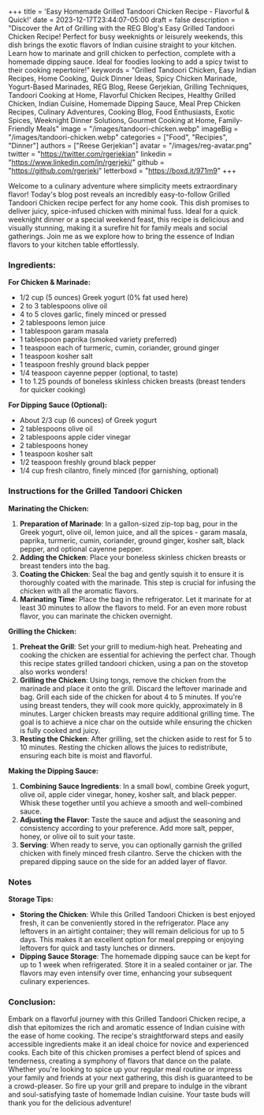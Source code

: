 +++
title = 'Easy Homemade Grilled Tandoori Chicken Recipe - Flavorful & Quick!'
date = 2023-12-17T23:44:07-05:00
draft = false
description = "Discover the Art of Grilling with the REG Blog's Easy Grilled Tandoori Chicken Recipe! Perfect for busy weeknights or leisurely weekends, this dish brings the exotic flavors of Indian cuisine straight to your kitchen. Learn how to marinate and grill chicken to perfection, complete with a homemade dipping sauce. Ideal for foodies looking to add a spicy twist to their cooking repertoire!"
keywords = "Grilled Tandoori Chicken, Easy Indian Recipes, Home Cooking, Quick Dinner Ideas, Spicy Chicken Marinade, Yogurt-Based Marinades, REG Blog, Reese Gerjekian, Grilling Techniques, Tandoori Cooking at Home, Flavorful Chicken Recipes, Healthy Grilled Chicken, Indian Cuisine, Homemade Dipping Sauce, Meal Prep Chicken Recipes, Culinary Adventures, Cooking Blog, Food Enthusiasts, Exotic Spices, Weeknight Dinner Solutions, Gourmet Cooking at Home, Family-Friendly Meals"
image = "/images/tandoori-chicken.webp"
imageBig = "/images/tandoori-chicken.webp"
categories = ["Food", "Recipies", "Dinner"]
authors = ["Reese Gerjekian"]
avatar = "/images/reg-avatar.png"
twitter = "https://twitter.com/rgerjekian"
linkedin = "https://www.linkedin.com/in/rgerjeki/"
github = "https://github.com/rgerjeki"
letterboxd = "https://boxd.it/971m9"
+++


Welcome to a culinary adventure where simplicity meets extraordinary flavor! Today's blog post reveals an incredibly easy-to-follow Grilled Tandoori Chicken recipe perfect for any home cook. This dish promises to deliver juicy, spice-infused chicken with minimal fuss. Ideal for a quick weeknight dinner or a special weekend feast, this recipe is delicious and visually stunning, making it a surefire hit for family meals and social gatherings. Join me as we explore how to bring the essence of Indian flavors to your kitchen table effortlessly.

### Ingredients:

**For Chicken & Marinade:**

-   1/2 cup (5 ounces) Greek yogurt (0% fat used here)
-   2 to 3 tablespoons olive oil
-   4 to 5 cloves garlic, finely minced or pressed
-   2 tablespoons lemon juice
-   1 tablespoon garam masala
-   1 tablespoon paprika (smoked variety preferred)
-   1 teaspoon each of turmeric, cumin, coriander, ground ginger
-   1 teaspoon kosher salt
-   1 teaspoon freshly ground black pepper
-   1/4 teaspoon cayenne pepper (optional, to taste)
-   1 to 1.25 pounds of boneless skinless chicken breasts (breast tenders for quicker cooking)

**For Dipping Sauce (Optional):**

-   About 2/3 cup (6 ounces) of Greek yogurt
-   2 tablespoons olive oil
-   2 tablespoons apple cider vinegar
-   2 tablespoons honey
-   1 teaspoon kosher salt
-   1/2 teaspoon freshly ground black pepper
-   1/4 cup fresh cilantro, finely minced (for garnishing, optional)

### Instructions for the Grilled Tandoori Chicken

**Marinating the Chicken:**

1.  **Preparation of Marinade**: In a gallon-sized zip-top bag, pour in the Greek yogurt, olive oil, lemon juice, and all the spices - garam masala, paprika, turmeric, cumin, coriander, ground ginger, kosher salt, black pepper, and optional cayenne pepper.
2.  **Adding the Chicken**: Place your boneless skinless chicken breasts or breast tenders into the bag.
3.  **Coating the Chicken**: Seal the bag and gently squish it to ensure it is thoroughly coated with the marinade. This step is crucial for infusing the chicken with all the aromatic flavors.
4.  **Marinating Time**: Place the bag in the refrigerator. Let it marinate for at least 30 minutes to allow the flavors to meld. For an even more robust flavor, you can marinate the chicken overnight.

**Grilling the Chicken:**

1.  **Preheat the Grill**: Set your grill to medium-high heat. Preheating and cooking the chicken are essential for achieving the perfect char. Though this recipe states grilled tandoori chicken, using a pan on the stovetop also works wonders!
2.  **Grilling the Chicken**: Using tongs, remove the chicken from the marinade and place it onto the grill. Discard the leftover marinade and bag. Grill each side of the chicken for about 4 to 5 minutes. If you're using breast tenders, they will cook more quickly, approximately in 8 minutes. Larger chicken breasts may require additional grilling time. The goal is to achieve a nice char on the outside while ensuring the chicken is fully cooked and juicy.
3.  **Resting the Chicken**: After grilling, set the chicken aside to rest for 5 to 10 minutes. Resting the chicken allows the juices to redistribute, ensuring each bite is moist and flavorful.

**Making the Dipping Sauce:**

1.  **Combining Sauce Ingredients**: In a small bowl, combine Greek yogurt, olive oil, apple cider vinegar, honey, kosher salt, and black pepper. Whisk these together until you achieve a smooth and well-combined sauce.
2.  **Adjusting the Flavor**: Taste the sauce and adjust the seasoning and consistency according to your preference. Add more salt, pepper, honey, or olive oil to suit your taste.
3.  **Serving**: When ready to serve, you can optionally garnish the grilled chicken with finely minced fresh cilantro. Serve the chicken with the prepared dipping sauce on the side for an added layer of flavor.

### Notes

**Storage Tips:**

-   **Storing the Chicken**: While this Grilled Tandoori Chicken is best enjoyed fresh, it can be conveniently stored in the refrigerator. Place any leftovers in an airtight container; they will remain delicious for up to 5 days. This makes it an excellent option for meal prepping or enjoying leftovers for quick and tasty lunches or dinners.
-   **Dipping Sauce Storage**: The homemade dipping sauce can be kept for up to 1 week when refrigerated. Store it in a sealed container or jar. The flavors may even intensify over time, enhancing your subsequent culinary experiences.


### Conclusion:

Embark on a flavorful journey with this Grilled Tandoori Chicken recipe, a dish that epitomizes the rich and aromatic essence of Indian cuisine with the ease of home cooking. The recipe's straightforward steps and easily accessible ingredients make it an ideal choice for novice and experienced cooks. Each bite of this chicken promises a perfect blend of spices and tenderness, creating a symphony of flavors that dance on the palate. Whether you're looking to spice up your regular meal routine or impress your family and friends at your next gathering, this dish is guaranteed to be a crowd-pleaser. So fire up your grill and prepare to indulge in the vibrant and soul-satisfying taste of homemade Indian cuisine. Your taste buds will thank you for the delicious adventure!